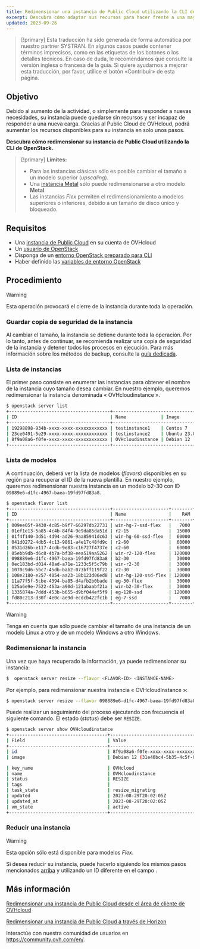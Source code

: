 ```yaml
---
title: Redimensionar una instancia de Public Cloud utilizando la CLI de OpenStack
excerpt: Descubra cómo adaptar sus recursos para hacer frente a una mayor actividad
updated: 2023-09-26
---
```


> [!primary]
> Esta traducción ha sido generada de forma automática por nuestro partner SYSTRAN. En algunos casos puede contener términos imprecisos, como en las etiquetas de los botones o los detalles técnicos. En caso de duda, le recomendamos que consulte la versión inglesa o francesa de la guía. Si quiere ayudarnos a mejorar esta traducción, por favor, utilice el botón «Contribuir» de esta página.
>

## Objetivo

Debido al aumento de la actividad, o simplemente para responder a nuevas necesidades, su instancia puede quedarse sin recursos y ser incapaz de responder a una nueva carga. Gracias al Public Cloud de OVHcloud, podrá aumentar los recursos disponibles para su instancia en solo unos pasos.

**Descubra cómo redimensionar su instancia de Public Cloud utilizando la CLI de OpenStack.**

> [!primary]
> **Límites:**
>
> - Para las instancias clásicas sólo es posible cambiar el tamaño a un modelo superior (*upscaling*).
> - Una [instancia Metal](https://www.ovhcloud.com/es-es/public-cloud/metal-instances/) sólo puede redimensionarse a otro modelo **Metal**.
> - Las instancias *Flex* permiten el redimensionamiento a modelos superiores o inferiores, debido a un tamaño de disco único y bloqueado.
>

## Requisitos

- Una [instancia de Public Cloud](https://www.ovhcloud.com/es-es/public-cloud/) en su cuenta de OVHcloud
- Un [usuario de OpenStack](/pages/public_cloud/compute/create_and_delete_a_user)
- Disponga de un [entorno OpenStack preparado para CLI](/pages/public_cloud/compute/prepare_the_environment_for_using_the_openstack_api)
- Haber definido las [variables de entorno OpenStack](/pages/public_cloud/compute/loading_openstack_environment_variables)

## Procedimiento

> [!warning]
>
> Esta operación provocará el cierre de la instancia durante toda la operación.
>

### Guardar copia de seguridad de la instancia

Al cambiar el tamaño, la instancia se detiene durante toda la operación. Por lo tanto, antes de continuar, se recomienda realizar una copia de seguridad de la instancia y detener todos los procesos en ejecución. Para más información sobre los métodos de backup, consulte la [guía dedicada](/pages/public_cloud/compute/save_an_instance).

### Lista de instancias

El primer paso consiste en enumerar las instancias para obtener el nombre de la instancia cuyo tamaño desea cambiar. En nuestro ejemplo, queremos redimensionar la instancia denominada « OVHcloudinstance ».

```bash
$ openstack server list
+--------------------------------------+----------------------------------------------------------------+--------+---------------------------------------------+
| ID                                   | Name             | Image      | Flavor |        | Status | Networks                                    | 
+--------------------------------------+----------------------------------------------------------------+--------+---------------------------------------------+
| 19298898-934b-xxxx-xxxx-xxxxxxxxxxxx | testinstance1    | Centos 7     | d2-2 |        | ACTIVE | Ext-Net=111.112.113.9, 2607:5300:xxx:xxxx::ae9                                                       
| 23ce0491-5e29-xxxx-xxxx-xxxxxxxxxxxx | testinstance2    | Ubuntu 23.04 | d2-2 |        | ACTIVE | Ext-Net=111.112.113.61, 2607:5300:xxx:xxxx::c0a                                                          
| 8f9a08a6-f0fe-xxxx-xxxx-xxxxxxxxxxxx | OVHcloudinstance | Debian 12    | b2-7 |        | ACTIVE | Ext-Net=111.112.113.200, 2607:5300:xxx:xxxx::9a3                                  
+--------------------------------------+----------------------------------------------------------------+--------+----------------------------------------------+
```

### Lista de modelos <a name="flavorlist"></a>

A continuación, deberá ver la lista de modelos (*flavors*) disponibles en su región para recuperar el ID de la nueva plantilla. En nuestro ejemplo, queremos redimensionar nuestra instancia en un modelo b2-30 con ID `09889e6-d1fc-4967-baea-19fd97fd83a8`.

```bash
$ openstack flavor list
+--------------------------------------+---------------------+--------+------+-----------+-------+-----------+
| ID                                   | Name                |    RAM | Disk | Ephemeral | VCPUs | Is Public |
+--------------------------------------+---------------------+--------+------+-----------+-------+-----------+
| 009ee05f-9430-4c85-b9f7-66297db22731 | win-hg-7-ssd-flex   |   7000 |   50 |         0 |     2 | True      |
| 01ef1e13-5a85-4c4b-84f4-9e9da85da51d | r2-15               |  15000 |   50 |         0 |     2 | True      |
| 01f4f140-3d51-4d94-ad26-9aa85941dc63 | win-hg-60-ssd-flex  |  60000 |   50 |         0 |    16 | True      |
| 041d0272-4db5-4c13-9861-a4e17c48fd9c | r2-60               |  60000 |  100 |         0 |     4 | True      |
| 0531d26b-e117-4cdb-9e83-c16727f4737e | c2-60               |  60000 |  400 |         0 |    16 | True      |
| 05ebb9db-d6c8-4b7a-bf38-eea519aa5262 | win-r2-120-flex     | 120000 |   50 |         0 |     8 | True      |
| 098889e6-d1fc-4967-baea-19fd97fd83a8 | b2-30               |  30000 |  200 |         0 |     8 | True      |
| 0ec183bd-d014-48ad-a71e-1233c5f5c79b | win-r2-30           |  30000 |   50 |         0 |     2 | True      |
| 1070c9d6-5bc7-45db-bab2-073bff119f22 | r2-30               |  30000 |   50 |         0 |     2 | True      |
| 108e2180-e257-4054-aa23-18b123d06ed8 | win-hg-120-ssd-flex | 120000 |   50 |         0 |    32 | True      |
| 11a77f5f-5cbe-4394-ba85-d4afb2b0bade | eg-30-flex          |  30000 |   50 |         0 |     8 | True      |
| 125a6e9e-7522-463a-a90d-121abaabf21a | win-b2-30-flex      |  30000 |   50 |         0 |     8 | True      |
| 1335874a-7ddd-453b-b655-d9bf044ef5f9 | eg-120-ssd          | 120000 |  800 |         0 |    32 | True      |
| fd80c213-d30f-4e0c-ae9d-ecdcb422fc1b | eg-7-ssd            |   7000 |  100 |         0 |     2 | True      |
+--------------------------------------+---------------------+--------+------+-----------+-------+-----------+
```

> [!warning]
> Tenga en cuenta que sólo puede cambiar el tamaño de una instancia de un modelo Linux a otro y de un modelo Windows a otro Windows.

### Redimensionar la instancia

Una vez que haya recuperado la información, ya puede redimensionar su instancia:

```bash
$  openstack server resize --flavor <FLAVOR-ID> <INSTANCE-NAME>
```

Por ejemplo, para redimensionar nuestra instancia « OVHcloudInstance »:

```bash
$ openstack server resize --flavor 098889e6-d1fc-4967-baea-19fd97fd83a8 OVHcloudinstance
```

Puede realizar un seguimiento del proceso ejecutando con frecuencia el siguiente comando. El estado (*status*) debe ser `RESIZE`.

```bash
$ openstack server show OVHcloudinstance
+-------------------------------------+----------------------------------------------------------------------------------------------------------------------------------------------------------------------------------------------------+
| Field                               | Value                                                                                                                                                                                              |
+-------------------------------------+----------------------------------------------------------------------------------------------------------------------------------------------------------------------------------------------------+
| id                                  | 8f9a08a6-f0fe-xxxx-xxxx-xxxxxxxxxxxx                                                                                                                                                              |
| image                               | Debian 12 (31e40bc4-5b35-4c5f-96ff-37df3660dec0)                                                                                                                                                   |

| key_name                            | OVHcloud                                                                                                                                                                                               |
| name                                | OVHcloudinstance                                                                                                                                                                                     |
| status                              | RESIZE                                                                                                                                                                                             |
| tags                                |                                                                                                                                                                                                    |
| task_state                          | resize_migrating                                                                                                                                                                                   |
| updated                             | 2023-08-29T20:02:05Z                                                                                                                                                                               |
| updated_at                          | 2023-08-29T20:02:05Z                                                                                                                                                                               |
| vm_state                            | active           
+-------------------------------------+----------------------------------------------------------------------------------------------------------------------------------------------------------------------------------------------------+
```

### Reducir una instancia

> [!warning]
> Esta opción sólo está disponible para modelos *Flex*.
>

Si desea reducir su instancia, puede hacerlo siguiendo los mismos pasos mencionados [arriba](#flavorlist) y utilizando un ID diferente en el campo <FLAVOR-ID>.

## Más información

[Redimensionar una instancia de Public Cloud desde el área de cliente de OVHcloud](/pages/public_cloud/compute/resize_instance_manager)

[Redimensionar una instancia de Public Cloud a través de Horizon](/pages/public_cloud/compute/resize_of_an_instance)

Interactúe con nuestra comunidad de usuarios en <https://community.ovh.com/en/>.